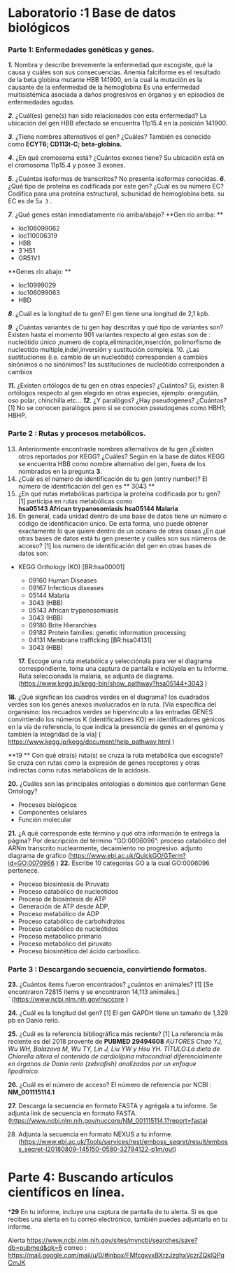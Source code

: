 # Laboratorio :1 Base de datos biológicos 
### Parte 1: Enfermedades genéticas y genes.

***1.*** Nombra y describe brevemente la enfermedad que escogiste, qué la causa y cuáles son sus consecuencias. 
Anemia falciforme es el resultado de la beta globina mutante HBB 141900, en la cual la mutación es la causante de la enfermedad de la hemoglobina 
Es una enfermedad multisistémica asociada a daños progresivos en órganos y en episodios de enfermedades agudas.

***2***. ¿Cuál(es) gene(s) han sido relacionados con esta enfermedad? 
La ubicación del gen HBB afectado se encuentra 11p15.4 en la posición 141900.

***3***. ¿Tiene nombres alternativos el gen? ¿Cuáles? 
También es conocido como **ECYT6; CD113t-C; beta-globina.**

***4***. ¿En qué cromosoma está? ¿Cuántos exones tiene? 
Su ubicación está en el cromosoma 11p15.4 y posee 3 exones.

***5***. ¿Cuántas isoformas de transcritos? 
  No presenta isoformas conocidas.
***6***. ¿Qué tipo de proteína es codificada por este gen? ¿Cuál es su número EC? 
 Codifica para una proteína estructural, subunidad de hemoglobina beta.
   su EC es de  5`a 3` .

***7***. ¿Qué genes están inmediatamente río arriba/abajo? 
**Gen río arriba: **
- loc106099062 
- loc110006319
- HBB
- 3`HS1
- OR51V1  

**Genes río abajo: **
- loc10999029
- loc106099063
- HBD

***8***. ¿Cuál es la longitud de tu gen?
El gen tiene una longitud de 2,1 kpb.

***9***. ¿Cuántas variantes de tu gen hay descritas y qué tipo de variantes son? 
Existen hasta el momento  901 variantes respecto al gen estas son de : nucleótido único ,numero de copia,eliminación,inserción, polimorfismo de nucleotido multiple,indel,inversión y sustitución compleja.
10. ¿Las sustituciones (i.e. cambio de un nucleótido) corresponden a cambios sinónimos o no sinónimos? 
las sustituciones de nucleótido corresponden a cambios 

***11.*** ¿Existen ortólogos de tu gen en otras especies? ¿Cuántos? 
Sí, existen 8 ortólogos respecto al gen elegido en otras especies, ejemplo: orangután, oso polar, chinchilla.etc...
***12.*** ¿Y paralógos? ¿Hay pseudogenes? ¿Cuántos? [1]
No se conocen paralògos pero  sì se conocen pseudogenes como   HBH1; HBHP.







### Parte 2 : Rutas y procesos metabólicos.

13. Anteriormente encontraste nombres alternativos de tu gen ¿Existen otros reportados por KEGG? ¿Cuáles?
Según en la base de datos KEGG se encuentra HBB como nombre alternativo del gen, fuera de los nombrados en la pregunta **3**.
14. ¿Cuál es el número de identificación de tu gen (entry number)? 
El número de identificación del gen es  ** 3043 **
15. ¿En qué rutas metabólicas participa la proteína codificada por tu gen? [1]
participa en rutas metabólicas como 	
**hsa05143  	African trypanosomiasis**
**hsa05144  	Malaria**
16. En general, cada unidad dentro de una base de datos tiene un número o código de identificación único. De esta forma, uno puede obtener exactamente lo que quiere dentro de un oceano de otras cosas ¿En qué otras bases de datos está tu gen presente y cuáles son sus números de acceso? [1]
los numero de identificación del gen en otras bases de datos son:
- KEGG Orthology (KO) [BR:hsa00001]
  - 09160 Human Diseases
  - 09167 Infectious diseases
  - 05144 Malaria
  - 3043 (HBB)
  -  05143 African trypanosomiasis
  - 3043 (HBB)
  - 09180 Brite Hierarchies
  - 09182 Protein families: genetic information processing
  - 04131 Membrane trafficking [BR:hsa04131]
  - 3043 (HBB)

  **17.** Escoge una ruta metabólica y selecciónala para ver el diagrama correspondiente, toma una captura de pantalla e inclúyela en tu informe.
Ruta seleccionada la malaria, se adjunta de diagrama.
(https://www.kegg.jp/kegg-bin/show_pathway?hsa05144+3043 )

**18.** ¿Qué significan los cuadros verdes en el diagrama? 
los cuadrados verdes son los genes anexos involucrados en la ruta.
[Vía específica del organismo: los recuadros verdes se hipervínculo a las entradas GENES convirtiendo los números K (identificadores KO) en identificadores génicos en la vía de referencia, lo que indica la presencia de genes en el genoma y también la integridad de la vía]
 (  https://www.kegg.jp/kegg/document/help_pathway.html )

**19 ** Con qué otra(s) ruta(s) se cruza la ruta metabólica que escogiste?
Se cruza con rutas como la expresión de genes receptores y otras indirectas como rutas metabólicas de la acidosis.

**20.** ¿Cuáles son las principales ontologías o dominios que conforman Gene Ontology? 
- Procesos biológicos 
- Componentes celulares 
- Función molecular

**21.** ¿A qué corresponde este término y qué otra información te entrega la página?
Por descripción del término "GO:0006096”: proceso catabólico del ARNm transcrito nuclearmente, decaimiento no progresivo.
adjunto diagrama de grafico
(https://www.ebi.ac.uk/QuickGO/GTerm?id=GO:0070966 )
**22.** Escribe 10 categorías GO a la cual GO:0006096 pertenece. 
-	Proceso biosíntesis de Piruvato
-	Proceso catabólico de nucleótidos
-	Proceso de biosíntesis de ATP
-	Generación de ATP desde ADP,
-	Proceso metabólico de ADP
-	Proceso catabólico de carbohidratos
-	Proceso catabólico de nucleótidos
-	Proceso metabólico primario
-	Proceso metabólico del piruvato
-	Proceso biosintético del ácido carboxílico.

### Parte 3 : Descargando secuencia, convirtiendo formatos.

**23.** ¿Cuántos ítems fueron encontrados? ¿cuántos en animales? [1]
[Se encontraron 72815 ítems y se encontraron 14,113 animales.]
¨(https://www.ncbi.nlm.nih.gov/nuccore )

**24.** ¿Cuál es la longitud del gen? [1]
El gen GAPDH tiene un tamaño de 1,329 pb en Danio rerio.

**25.** ¿Cuál es la referencia bibliográfica más reciente? [1]
La referencia más reciente es del 2018  provente de
 **PUBMED  29494608**
 _AUTORES Chao YJ, Wu WH, Balazova M, Wu TY, Lin J, Liu YW y Hsu YH.
  TÍTULO:La dieta de Chlorella altera el contenido de cardiolipina mitocondrial
 diferencialmente en órganos de Danio rerio (zebrafish) analizados por un enfoque lipodimico._
 
**26.** ¿Cuál es el número de acceso? 
 El número de referencia por NCBI : **NM_001115114.1**
 
**27.** Descarga la secuencia en formato FASTA y agrégala a tu informe. 
Se adjunta link de secuencia en formato FASTA. (https://www.ncbi.nlm.nih.gov/nuccore/NM_001115114.1?report=fasta)

28. Adjunta la secuencia en formato NEXUS a tu informe. 
(https://www.ebi.ac.uk/Tools/services/rest/emboss_seqret/result/emboss_seqret-I20180809-145150-0580-32794122-p1m/out) 



# Parte 4: Buscando artículos científicos en línea.

***29** En tu informe, incluye una captura de pantalla de tu alerta. Si es que recibes una alerta en tu correo electrónico, también puedes adjuntarla en tu informe. 

 Alerta 
https://www.ncbi.nlm.nih.gov/sites/myncbi/searches/save?db=pubmed&qk=6
correo :
https://mail.google.com/mail/u/0/#inbox/FMfcgxvxBXrzJzghxVczrZQklQPqCmJK 
